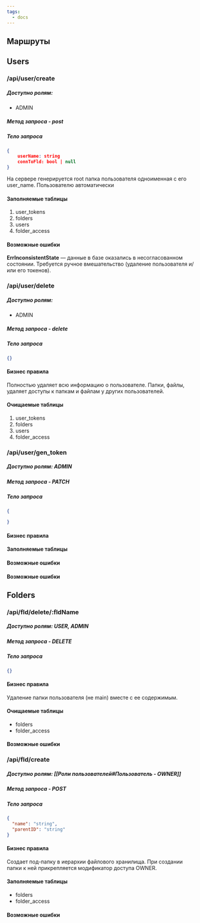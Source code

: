 ```yaml
---
tags:
  - docs
---
```

## Маршруты

## Users
### /api/user/create
##### Доступно ролям: 
- ADMIN
##### Метод запроса - post
##### Тело запроса
```json
{
	userName: string
	connToFld: bool | null
}
```
На сервере генерируется root папка пользователя одноименная с его user_name. Пользователю автоматически 
#### Заполняемые таблицы
1) user_tokens
2) folders
3) users
4) folder_access
#### Возможные ошибки
**ErrInconsistentState** — данные в базе оказались в несогласованном состоянии. Требуется ручное вмешательство (удаление пользователя и/или его токенов).

### /api/user/delete
##### Доступно ролям: 
- ADMIN
##### Метод запроса - delete
##### Тело запроса
```json
{}
```
#### Бизнес правила
Полностью удаляет всю информацию о пользователе. Папки, файлы, удаляет доступы к папкам и файлам у других пользователей.
#### Очищаемые таблицы
1) user_tokens
2) folders
3) users
4) folder_access
### /api/user/gen_token
##### Доступно ролям: ADMIN

##### Метод запроса - PATCH
##### Тело запроса
```json
{
	
}
```
#### Бизнес правила

#### Заполняемые таблицы

#### Возможные ошибки


#### Возможные ошибки

## Folders

### /api/fld/delete/:fldName
##### Доступно ролям: USER, ADMIN

##### Метод запроса - DELETE
##### Тело запроса
```json
{}
```
#### Бизнес правила
Удаление папки пользователя (не main) вместе с ее содержимым.
#### Очищаемые таблицы
- folders
- folder_access
#### Возможные ошибки

### /api/fld/create
##### Доступно ролям: [[Роли пользователей#Пользователь - OWNER]]

##### Метод запроса - POST
##### Тело запроса
```json
{
  "name": "string",
  "parentID": "string"
}
```
#### Бизнес правила
Создает под-папку в иерархии файлового хранилища. При создании папки к ней прикрепляется модификатор доступа  OWNER.
#### Заполняемые таблицы
- folders
- folder_access
#### Возможные ошибки

